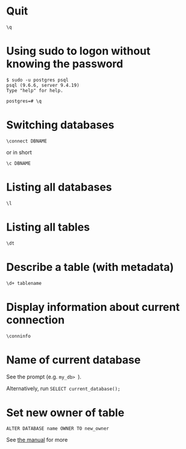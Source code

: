 # Quit
`\q`

# Using sudo to logon without knowing the password

```
$ sudo -u postgres psql
psql (9.6.6, server 9.4.19)
Type "help" for help.

postgres=# \q
```

# Switching databases

```
\connect DBNAME
```

or in short

```
\c DBNAME
```

# Listing all databases
```
\l
```

# Listing all tables
```
\dt
```

# Describe a table (with metadata)
```
\d+ tablename
```

# Display information about current connection
```
\conninfo 
```

# Name of current database
See the prompt (e.g. `my_db> `).

Alternatively, run `SELECT current_database();`

# Set new owner of table
```
ALTER DATABASE name OWNER TO new_owner
```
See [the manual](https://www.postgresql.org/docs/9.1/static/sql-alterdatabase.html) for more

